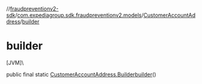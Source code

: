//[fraudpreventionv2-sdk](../../../index.md)/[com.expediagroup.sdk.fraudpreventionv2.models](../index.md)/[CustomerAccountAddress](index.md)/[builder](builder.md)

# builder

[JVM]\

public final static [CustomerAccountAddress.Builder](-builder/index.md)[builder](builder.md)()
